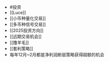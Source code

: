 - #投资
- [[Luce]]
- [[小币种量化交易]]
- [[多币种信号交易]]
- [[2025投资方向]]
- [[远期交易机会]]
- [[撸羊毛]]
- [[套利策略]]
- 每年12月~2月都是净利润断层策略获得超额的机会